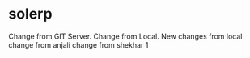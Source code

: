 # solerp
Change from GIT Server.
Change from Local.
New changes from local
change from anjali
change from shekhar 1
